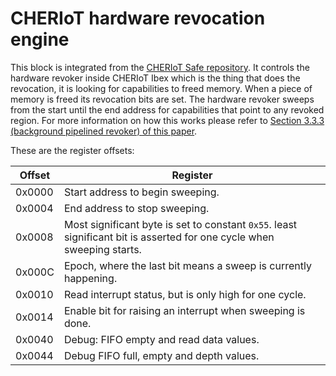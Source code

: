 # CHERIoT hardware revocation engine

This block is integrated from the [CHERIoT Safe repository](https://github.com/microsoft/cheriot-safe/blob/main/src/msft_cheri_subsystem/msftDvIp_mmreg.sv).
It controls the hardware revoker inside CHERIoT Ibex which is the thing that does the revocation, it is looking for capabilities to freed memory.
When a piece of memory is freed its revocation bits are set.
The hardware revoker sweeps from the start until the end address for capabilities that point to any revoked region.
For more information on how this works please refer to [Section 3.3.3 (background pipelined revoker) of this paper](https://cheriot.org/papers/2023-micro-cheriot-uarch.pdf).

These are the register offsets:

| Offset | Register |
|--------|----------|
| 0x0000 | Start address to begin sweeping.
| 0x0004 | End address to stop sweeping.
| 0x0008 | Most significant byte is set to constant `0x55`. least significant bit is asserted for one cycle when sweeping starts.
| 0x000C | Epoch, where the last bit means a sweep is currently happening.
| 0x0010 | Read interrupt status, but is only high for one cycle.
| 0x0014 | Enable bit for raising an interrupt when sweeping is done.
| 0x0040 | Debug: FIFO empty and read data values.
| 0x0044 | Debug FIFO full, empty and depth values.
